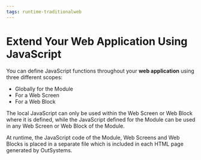 ```yaml
---
tags: runtime-traditionalweb
---
```


# Extend Your Web Application Using JavaScript

You can define JavaScript functions throughout your **web application** using three different scopes:

* Globally for the Module
* For a Web Screen
* For a Web Block

The local JavaScript can only be used within the Web Screen or Web Block where it is defined, while the JavaScript defined for the Module can be used in any Web Screen or Web Block of the Module.

<div class="info" markdown="1">

At runtime, the JavaScript code of the Module, Web Screens and Web Blocks is placed in a separate file which is included in each HTML page generated by OutSystems.

</div>
